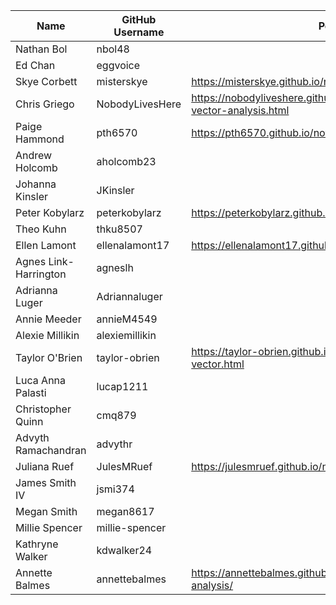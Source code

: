 | Name | GitHub Username | Portfolio URL |
| ---- | --------------- | ------------- |
| Nathan Bol | nbol48 |  |
| Ed Chan | eggvoice |  |
| Skye Corbett | misterskye | https://misterskye.github.io/notebooks/vector_fire_analysis.html  |
| Chris Griego | NobodyLivesHere | https://nobodyliveshere.github.io/Projects/Climatezone-wildfire-vector-analysis.html |
| Paige Hammond | pth6570 | https://pth6570.github.io/notebooks/wildfires_by_huc4.html |
| Andrew Holcomb | aholcomb23 |  |
| Johanna Kinsler | JKinsler |  |
| Peter Kobylarz | peterkobylarz | https://peterkobylarz.github.io/projects/ca_fires.html |
| Theo Kuhn | thku8507 |  |
| Ellen Lamont | ellenalamont17| https://ellenalamont17.github.io/notebook/nbd_fire_naa.html |
| Agnes Link-Harrington | agneslh |  |
| Adrianna Luger | Adriannaluger |  |
| Annie Meeder | annieM4549 |  |
| Alexie Millikin | alexiemillikin |  |
| Taylor O'Brien | taylor-obrien | https://taylor-obrien.github.io/notebooks/fireboundaries-vector.html |
| Luca Anna Palasti | lucap1211 |  |
| Christopher Quinn | cmq879 |  |
| Advyth Ramachandran | advythr |  |
| Juliana Ruef | JulesMRuef |https://julesmruef.github.io/notebooks/wildfire_wrt_states2.html.zip|
| James Smith IV | jsmi374 |  |
| Megan Smith | megan8617 |  |
| Millie Spencer | millie-spencer |  | 
| Kathryne Walker | kdwalker24 |  |
| Annette Balmes | annettebalmes | https://annettebalmes.github.io/general/2023/10/17/wildfire-analysis/ |
